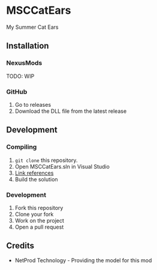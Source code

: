 # MSCCatEars
My Summer Cat Ears

## Installation

### NexusMods

TODO: WIP

### GitHub

1. Go to releases
2. Download the DLL file from the latest release

## Development

### Compiling

1. `git clone` this repository.
2. Open MSCCatEars.sln in Visual Studio
3. [Link references](https://youtu.be/hQ9PJUGOOgk?si=Nv7eEIuBQ2yhADK7&t=119)
4. Build the solution

### Development

1. Fork this repository
2. Clone your fork
3. Work on the project
4. Open a pull request

## Credits

- NetProd Technology - Providing the model for this mod
